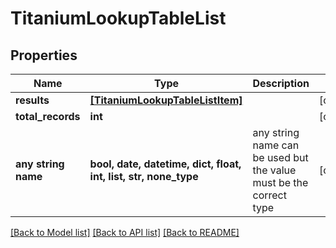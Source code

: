# TitaniumLookupTableList


## Properties
Name | Type | Description | Notes
------------ | ------------- | ------------- | -------------
**results** | [**[TitaniumLookupTableListItem]**](TitaniumLookupTableListItem.md) |  | [optional] 
**total_records** | **int** |  | [optional] 
**any string name** | **bool, date, datetime, dict, float, int, list, str, none_type** | any string name can be used but the value must be the correct type | [optional]

[[Back to Model list]](../README.md#documentation-for-models) [[Back to API list]](../README.md#documentation-for-api-endpoints) [[Back to README]](../README.md)


